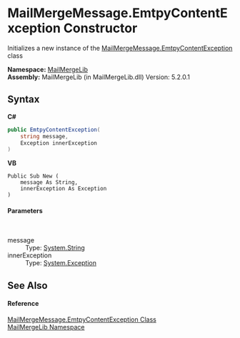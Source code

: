 # MailMergeMessage.EmtpyContentException Constructor 
 

Initializes a new instance of the <a href="abe1b7ba-b422-2938-4414-ecf428b7d3d1">MailMergeMessage.EmtpyContentException</a> class

**Namespace:**&nbsp;<a href="31c6ebbe-d683-7561-7308-5a5ee1f76bf5">MailMergeLib</a><br />**Assembly:**&nbsp;MailMergeLib (in MailMergeLib.dll) Version: 5.2.0.1

## Syntax

**C#**<br />
``` C#
public EmtpyContentException(
	string message,
	Exception innerException
)
```

**VB**<br />
``` VB
Public Sub New ( 
	message As String,
	innerException As Exception
)
```


#### Parameters
&nbsp;<dl><dt>message</dt><dd>Type: <a href="http://msdn2.microsoft.com/en-us/library/s1wwdcbf" target="_blank">System.String</a><br /></dd><dt>innerException</dt><dd>Type: <a href="http://msdn2.microsoft.com/en-us/library/c18k6c59" target="_blank">System.Exception</a><br /></dd></dl>

## See Also


#### Reference
<a href="abe1b7ba-b422-2938-4414-ecf428b7d3d1">MailMergeMessage.EmtpyContentException Class</a><br /><a href="31c6ebbe-d683-7561-7308-5a5ee1f76bf5">MailMergeLib Namespace</a><br />